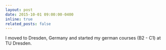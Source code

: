 ```yaml
---
layout: post
date: 2015-10-01 09:00:00-0400
inline: true
related_posts: false
---
```


I moved to Dresden, Germany and started my german courses (B2 - C1) at TU Dresden.
